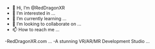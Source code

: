 - 👋 Hi, I’m @RedDragonXR
- 👀 I’m interested in ...
- 🌱 I’m currently learning ...
- 💞️ I’m looking to collaborate on ...
- 📫 How to reach me ...

-RedDragonXR.com ...
-A stunning VR/AR/MR Development Studio ...

<!---
RedDragonXR/RedDragonXR is a ✨ special ✨ repository because its `README.md` (this file) appears on your GitHub profile.
You can click the Preview link to take a look at your changes.
--->
